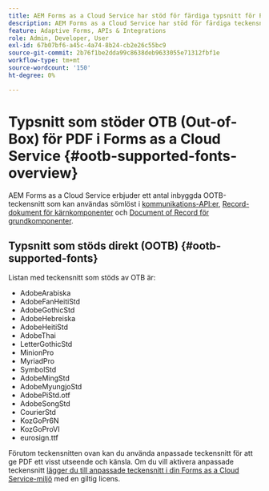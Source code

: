 ```yaml
---
title: AEM Forms as a Cloud Service har stöd för färdiga typsnitt för PDF.
description: AEM Forms as a Cloud Service har stöd för färdiga teckensnitt för Document of Record och PDF.
feature: Adaptive Forms, APIs & Integrations
role: Admin, Developer, User
exl-id: 67b07bf6-a45c-4a74-8b24-cb2e26c55bc9
source-git-commit: 2b76f1be2dda99c8638deb9633055e71312fbf1e
workflow-type: tm+mt
source-wordcount: '150'
ht-degree: 0%

---
```


# Typsnitt som stöder OTB (Out-of-Box) för PDF i Forms as a Cloud Service  {#ootb-supported-fonts-overview}

AEM Forms as a Cloud Service erbjuder ett antal inbyggda OOTB-teckensnitt som kan användas sömlöst i [kommunikations-API:er](/help/forms/aem-forms-cloud-service-communications-introduction.md), [Record-dokument för kärnkomponenter](/help/forms/generate-document-of-record-core-components.md#customize-the-branding-information-in-document-of-record) och [Document of Record för grundkomponenter](/help/forms/generate-document-of-record-for-non-xfa-based-adaptive-forms.md#customize-the-branding-information-in-document-of-record).

<!--

AEM Forms as a Cloud Service offers various built-in fonts that can be seamlessly used within a Document of Record and PDF files for any file formats to generate PDF documents. Additionally, you can use supported fonts or custom fonts to give the PDFs a specific look and feel. The OOTB supported fonts are:

AEM Forms offers various OOTB supported fonts that can be seamlessly used within a Document of Recordhttps://experienceleague.adobe.com/en/docs/experience-manager-cloud-service/content/forms/adaptive-forms-authoring/authoring-adaptive-forms-foundation-components/generate-document-of-record-for-non-xfa-based-adaptive-forms] and communication APIs[]. The OOTB supported fonts are available for PDF generation in Forms as a Cloud Service for any use cases such as:

* To combine a template (XFA or PDF) with customer data (XML) to generate documents in various formats ([Click to know more](https://experienceleague.adobe.com/sv/docs/experience-manager-cloud-service/content/forms/using-communications/aem-forms-cloud-service-communications-introduction#document-generation)).

* To manipulate the PDFs by combining, rearranging, or merging PDF or XDP files ([Click to know more](https://experienceleague.adobe.com/sv/docs/experience-manager-cloud-service/content/forms/using-communications/aem-forms-cloud-service-communications-introduction#document-manipulation)).

* To generate Document of Record to archive AEM forms and content together in PDF format ([Click to know more](https://experienceleague.adobe.com/sv/docs/experience-manager-cloud-service/content/forms/adaptive-forms-authoring/authoring-adaptive-forms-foundation-components/generate-document-of-record-for-non-xfa-based-adaptive-forms)).
-->

## Typsnitt som stöds direkt (OOTB) {#ootb-supported-fonts}

Listan med teckensnitt som stöds av OTB är:

* AdobeArabiska
* AdobeFanHeitiStd
* AdobeGothicStd
* AdobeHebreiska
* AdobeHeitiStd
* AdobeThai
* LetterGothicStd
* MinionPro
* MyriadPro
* SymbolStd
* AdobeMingStd
* AdobeMyungjoStd
* AdobePiStd.otf
* AdobeSongStd
* CourierStd
* KozGoPr6N
* KozGoProVI
* eurosign.ttf


Förutom teckensnitten ovan kan du använda anpassade teckensnitt för att ge PDF ett visst utseende och känsla. Om du vill aktivera anpassade teckensnitt [lägger du till anpassade teckensnitt i din Forms as a Cloud Service-miljö](/help/forms/use-custom-fonts.md) med en giltig licens.

